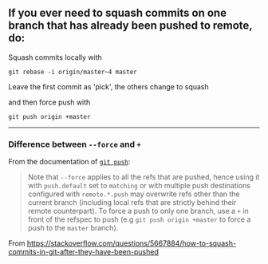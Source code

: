 ## If you ever need to squash commits on one branch that has already been pushed to remote, do:

 Squash commits locally with

```
git rebase -i origin/master~4 master
```

Leave the first commit as 'pick', the others change to squash

and then force push with

```
git push origin +master
```

------

### Difference between `--force` and `+`

From the documentation of [`git push`](https://git-scm.com/docs/git-push#Documentation/git-push.txt---force):

> Note that `--force` applies to all the refs that are pushed, hence using it with `push.default` set to `matching` or with multiple push destinations configured with `remote.*.push` may overwrite refs other than the current branch (including local refs that are strictly behind their remote counterpart). To force a push to only one branch, use a `+` in front of the refspec to push (e.g `git push origin +master` to force a push to the `master` branch).

From https://stackoverflow.com/questions/5667884/how-to-squash-commits-in-git-after-they-have-been-pushed

